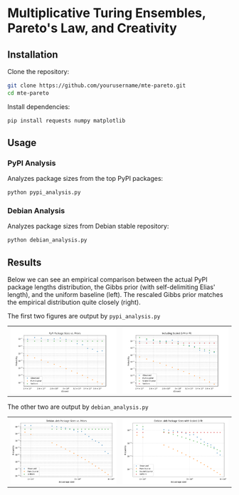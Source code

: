 # Multiplicative Turing Ensembles, Pareto's Law, and Creativity

## Installation

Clone the repository:
```bash
git clone https://github.com/yourusername/mte-pareto.git
cd mte-pareto
```

Install dependencies:
```bash
pip install requests numpy matplotlib
```

## Usage

### PyPI Analysis
Analyzes package sizes from the top PyPI packages:
```bash
python pypi_analysis.py
```

### Debian Analysis
Analyzes package sizes from Debian stable repository:
```bash
python debian_analysis.py
```

## Results

Below we can see an empirical comparison between the actual PyPI package lengths distribution, the Gibbs prior (with self-delimiting Elias' length), and the uniform baseline (left). The rescaled Gibbs prior matches the empirical distribution quite closely (right). 

The first two figures are output by `pypi_analysis.py`

<div align="center">
<table>
<tr>
<td><img src="pypi_sizes_priors.png" alt="PyPI Sizes vs Gibbs / Uniform" width="400"/></td>
<td><img src="pypi_sizes_prior_scaled.png" alt="PyPI Sizes with Scaled Gibbs Prior" width="400"/></td>
</tr>
</table>
</div>

The other two are output by `debian_analysis.py`


<div align="center">
<table>
<tr>
<td><img src="debian_sizes_priors.png" alt=".deb Sizes vs Gibbs / Uniform" width="400"/></td>
<td><img src="debian_sizes_prior_scaled.png" alt=".deb Sizes with Scaled Gibbs Prior" width="400"/></td>
</tr>
</table>
</div>